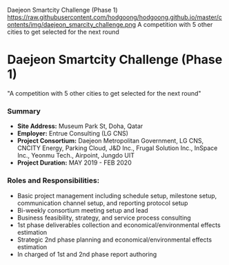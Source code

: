 Daejeon Smartcity Challenge (Phase 1)
https://raw.githubusercontent.com/hodgoong/hodgoong.github.io/master/contents/img/daejeon_smarcity_challenge.png
A competition with 5 other cities to get selected for the next round

# Daejeon Smartcity Challenge (Phase 1)
"A competition with 5 other cities to get selected for the next round"

### Summary
- **Site Address:** Museum Park St, Doha, Qatar
- **Employer:** Entrue Consulting (LG CNS)
- **Project Consortium:** Daejeon Metropolitan Government, LG CNS, CNCITY Energy, Parking Cloud, J&D Inc., Frugal Solution Inc., InSpace Inc., Yeonmu Tech., Airpoint, Jungdo UIT 
- **Project Duration:** MAY 2019 - FEB 2020

### Roles and Responsibilities:
- Basic project management including schedule setup, milestone setup, communication channel setup, and reporting protocol setup
- Bi-weekly consortium meeting setup and lead
- Business feasibility, strategy, and service process consulting
- 1st phase deliverables collection and economical/environmental effects estimation
- Strategic 2nd phase planning and economical/environmental effects estimation
- In charged of 1st and 2nd phase report authoring
